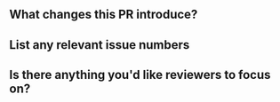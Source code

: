 <!--

Thanks a lot for your interest in contributing to create-fullstack-app! 🎉

Please first discuss the change you wish to make via issue before making a change. It might avoid a waste of your time.

Before submitting your contribution, please take a moment to review this document:
https://github.com/Divlo/create-fullstack-app/blob/master/.github/CONTRIBUTING.md

Please place an x (no spaces - [x]) in all [ ] that apply.

-->

## What changes this PR introduce?

## List any relevant issue numbers

## Is there anything you'd like reviewers to focus on?
